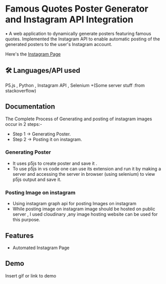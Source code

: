 
# Famous Quotes Poster Generator and Instagram API Integration



•	A web application to dynamically generate posters featuring famous quotes. Implemented the Instagram API to enable automatic posting of the generated posters to the user's Instagram account.

Here's the [Instagram Page](https://www.instagram.com/famous_._quotes_/)




## 🛠 Languages/API used
P5.js , Python , Instagram API , Selenium +(Some server stuff :from stackoverflow)


## Documentation

The Complete Process of Generating and posting of instagram images occur in 2 steps:-

- Step 1 -> Generating Poster.
- Step 2 -> Posting it on instagram.

### Generating Poster
- It uses p5js to create poster and save it .
- To use p5js in vs code one can use its extension and run it by making a server and accessing the server in browser (using selenium) to view p5js output and save it.

### Posting Image on instagram
- Using instagram graph api for posting Images on instagram
- While posting image on instagram image should be hosted on public server , I used cloudinary ,any image hosting website can be used for this purpose.




## Features

-  Automated Instagram Page


## Demo

Insert gif or link to demo

